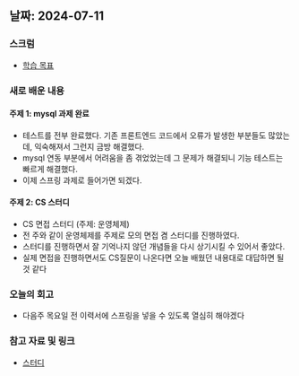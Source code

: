 ## 날짜: 2024-07-11

### 스크럼
- [학습 목표](https://www.notion.so/goorm/7-11-f57e35aa054549b8973417d932412e94)

### 새로 배운 내용
#### 주제 1: mysql 과제 완료
- 테스트를 전부 완료했다. 기존 프론트엔드 코드에서 오류가 발생한 부분들도 많았는데, 익숙해져서 그런지 금방 해결했다.
- mysql 연동 부분에서 어려움을 좀 겪었었는데 그 문제가 해결되니 기능 테스트는 빠르게 해결했다.
- 이제 스프링 과제로 들어가면 되겠다.

#### 주제 2: CS 스터디
- CS 면접 스터디 (주제: 운영체제)
- 전 주와 같이 운영체제를 주제로 모의 면접 겸 스터디를 진행하였다.
- 스터디를 진행하면서 잘 기억나지 않던 개념들을 다시 상기시킬 수 있어서 좋았다.
- 실제 면접을 진행하면서도 CS질문이 나온다면 오늘 배웠던 내용대로 대답하면 될 것 같다

### 오늘의 회고
- 다음주 목요일 전 이력서에 스프링을 넣을 수 있도록 열심히 해야겠다

### 참고 자료 및 링크
- [스터디](https://www.notion.so/goorm/2-a5ed3e2c752940999d49104f4973306c)
